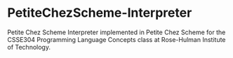 # PetiteChezScheme-Interpreter
Petite Chez Scheme Interpreter implemented in Petite Chez Scheme for the CSSE304 Programming Language Concepts class at Rose-Hulman Institute of Technology.